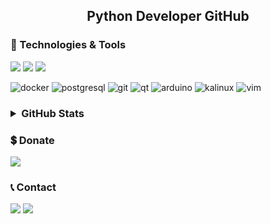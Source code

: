 
<h2 align="center">Python Developer GitHub</h2>

<h3>🔧 Technologies & Tools</h3>

<p>
  <img src="https://img.shields.io/badge/OS-Linux-informational?style=flat-square&logo=linux&logoColor=white&color=5194f0&bgcolor=110d17" />
  <img src="https://img.shields.io/badge/Editor-PyCharm-informational?style=flat-square&logo=PyCharm&logoColor=white&color=5194f0" />
  <img src="https://img.shields.io/badge/Code-Python-informational?style=flat-square&logo=python&logoColor=white&color=5194f0" />
</p>

<p>
  <img alt="docker" src="https://img.shields.io/badge/Docker-219bea?style=flat-square&logo=docker&logoColor=white" />
  <img alt="postgresql" src="https://img.shields.io/badge/PostgreSQL-33698f?style=flat-square&logo=postgresql&logoColor=white" /> 
  <img alt="git" src="https://img.shields.io/badge/Git-F05032?style=flat-square&logo=git&logoColor=white" />
  <img alt="qt" src="https://img.shields.io/badge/Qt-56ca5b?style=flat-square&logo=qt&logoColor=white" />  
  <img alt="arduino" src="https://img.shields.io/badge/Arduino-30a086?style=flat-square&logo=arduino&logoColor=white" />
  <img alt="kalinux" src="https://img.shields.io/badge/Kali_Linux-1A1A1A?style=flat-square&logo=kali%20linux&logoColor=white" />
  <img alt="vim" src="https://img.shields.io/badge/Vim-white?style=flat-square&logo=vim&logoColor=green" />
</p>

<h3>
<details>
  <summary>GitHub Stats</summary>
  <p></p>
  <p align="left"> <img src="https://komarev.com/ghpvc/?username=thek4n&label=Profile%20views&color=0e75b6&style=flat" alt="thek4n" /> </p>
  <table>
    <tr>
      <td><img width="550px" align="left" src="https://github-readme-stats.vercel.app/api?username=thek4n&hide_border=true&count_private=false&layout=compact&hide_title=true&show_icons=true&theme=dark&icon_color=5194f0&bg_color=0d1117" /></td>
      <td><img width="550px" src="https://github-readme-stats.vercel.app/api/top-langs/?username=thek4n&hide=html&layout=compact&hide_border=true&hide_title=true&theme=dark&icon_color=5194f0&bg_color=0d1117" /></td>
    </tr>
  </table>
  <p align="center"><img width="420" src="https://github-readme-streak-stats.herokuapp.com/?user=TheK4n&theme=dark&hide_border=true&background=080e16"></p>
  
</details>
</h3>



<h3>💲 Donate</h3>

<a href="https://qiwi.com/n/THREA793"><img src="https://img.shields.io/badge/Qiwi-informational?style=flat-square&logo=qiwi&logoColor=&color=grey&bgcolor=110d17" /></a>

<h3>📞 Contact</h3>
<a href="https://t.me/thek4n"><img src="https://img.shields.io/badge/-Telegram-5194f0?style=flat-square&logo=Telegram&color=grey" /></a>
<a href="mailto:github.kan@gmail.com"><img src="https://img.shields.io/badge/-Gmail-5194f0?style=flat-square&logo=Gmail&color=grey" /></a>
